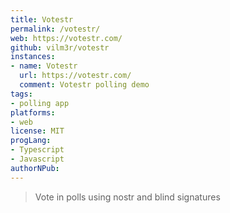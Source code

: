 ```yaml
---
title: Votestr
permalink: /votestr/
web: https://votestr.com/
github: vilm3r/votestr
instances:
- name: Votestr
  url: https://votestr.com/
  comment: Votestr polling demo 
tags:
- polling app
platforms:
- web
license: MIT
progLang:
- Typescript 
- Javascript 
authorNPub:
---
```


> Vote in polls using nostr and blind signatures